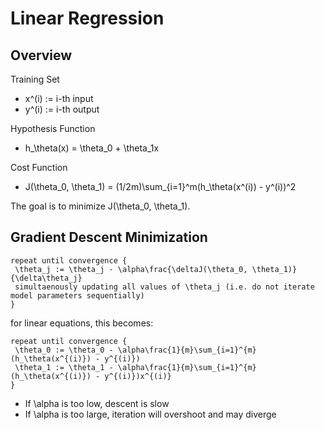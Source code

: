 # Linear Regression

## Overview
Training Set
  * x^(i) := i-th input
  * y^(i) := i-th output

Hypothesis Function
  * h_\theta(x) = \theta_0 + \theta_1x

Cost Function
  * J(\theta_0, \theta_1) = (1/2m)\sum_{i=1}^m(h_\theta(x^(i)) - y^(i))^2

The goal is to minimize J(\theta_0, \theta_1). 

## Gradient Descent Minimization

```text
repeat until convergence {
 \theta_j := \theta_j - \alpha\frac{\deltaJ(\theta_0, \theta_1)}{\delta\theta_j}
 simultaenously updating all values of \theta_j (i.e. do not iterate model parameters sequentially)
}
```

for linear equations, this becomes:
```text
repeat until convergence {
 \theta_0 := \theta_0 - \alpha\frac{1}{m}\sum_{i=1}^{m}(h_\theta(x^{(i)}) - y^{(i)})
 \theta_1 := \theta_1 - \alpha\frac{1}{m}\sum_{i=1}^{m}(h_\theta(x^{(i)}) - y^{(i)})x^{(i)}
}
```

 * If \alpha is too low, descent is slow
 * If \alpha is too large, iteration will overshoot and may diverge
